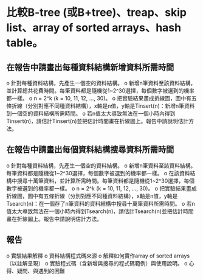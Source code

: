 # 比較B-tree (或B+tree)、treap、skip list、array of sorted arrays、hash table。

## 在報告中請畫出每種資料結構新增資料所需時間
o	針對每種資料結構，先產生一個空的資料結構。
o	新增n筆資料至該資料結構，並計算總共花費時間。每筆資料都是隨機從1~2^30選擇，每個數字被選到的機率都一樣。
o	n = 2^k (k = 10, 11, 12, …, 30)。
o	把實驗結果畫成折線圖，圖中有五條折線（分別對應不同種資料結構），x軸是n值，y軸是Tinsert(n)：新增n筆資料到一個空的資料結構所需時間。
o	若n值太大導致無法在一個小時內得到Tinsert(n)，請估計Tinsert(n)並把估計時間畫在折線圖上。報告中請說明估計方法。


## 在報告中請畫出每個資料結構搜尋資料所需時間
o	針對每種資料結構，先產生一個空的資料結構。
o	新增n筆資料至該資料結構。每筆資料都是隨機從1~2^30選擇，每個數字被選到的機率都一樣。
o	在該資料結構中搜尋十萬筆資料，並計算所需時間。每筆資料都是隨機從1~2^30選擇，每個數字被選到的機率都一樣。
o	n = 2^k (k = 10, 11, 12, …, 30)。
o	把實驗結果畫成折線圖，圖中有五條折線（分別對應不同種資料結構），x軸是n值，y軸是Tsearch(n)：在一個存了n筆資料的資料結構中搜尋十萬筆資料所需時間。
o	若n值太大導致無法在一個小時內得到Tsearch(n)，請估計Tsearch(n)並把估計時間畫在折線圖上。報告中請說明估計方法。


## 報告
o	實驗結果解釋
o	資料結構程式碼來源
o	解釋如何實作array of sorted arrays（以註解呈現）
o	實驗程式碼（含新增與搜尋的程式碼範例）與使用說明。
o	心得、疑問、與遇到的困難
